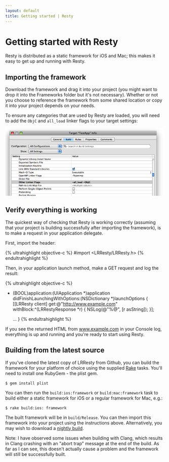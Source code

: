 ```yaml
---
layout: default
title: Getting started | Resty
---
```


# Getting started with Resty

Resty is distributed as a static framework for iOS and Mac; this makes it easy to get up and running with Resty.

## Importing the framework

Download the framework and drag it into your project (you might want to drop it into the Frameworks folder but it's not necessary). Whether or not you choose to reference the framework from some shared location or copy it into your project depends on your needs.

To ensure any categories that are used by Resty are loaded, you will need to add the <code>ObjC</code> and <code>all_load</code> linker flags to your target settings:

![Target settings](images/target-settings.png)

## Verify everything is working

The quickest way of checking that Resty is working correctly (assuming that your project is building successfully after importing the framework), is to make a request in your application delegate.

First, import the header:

{% ultrahighlight objective-c %}
#import <LRResty/LRResty.h>
{% endultrahighlight %}

Then, in your application launch method, make a GET request and log the result:

{% ultrahighlight objective-c %}
- (BOOL)application:(UIApplication *)application 
    didFinishLaunchingWithOptions:(NSDictionary *)launchOptions
{
  [[LRResty client] get:@"http://www.example.com" withBlock:^(LRRestyResponse *r) {
    NSLog(@"%@", [r asString]);
  }];

  ...
}
{% endultrahighlight %}

If you see the returned HTML from www.example.com in your Console log, everything is up and running and you're ready to start using Resty.

## Building from the latest source

If you've cloned the latest copy of LRResty from Github, you can build the framework for your platform of choice using the supplied [Rake](http://rake.rubyforge.org/) tasks. You'll need to install one RubyGem - the plist gem.

    $ gem install plist
    
You can then run the `build:ios:framework` or `build:mac:framework` task to build either a static framework for iOS or a regular framework for Mac, e.g.:
    
    $ rake build:ios: framework
    
The built framework will be in `build/Release`. You can then import this framework into your project using the instructions above. Alternatively, you may wish to download a <a href="/downloads/nightlies">nightly build</a>.

Note: I have observed some issues when building with Clang, which results in Clang crashing with an "abort trap" message at the end of the build. As far as I can see, this doesn't actually cause a problem and the framework will still be successfully built.
